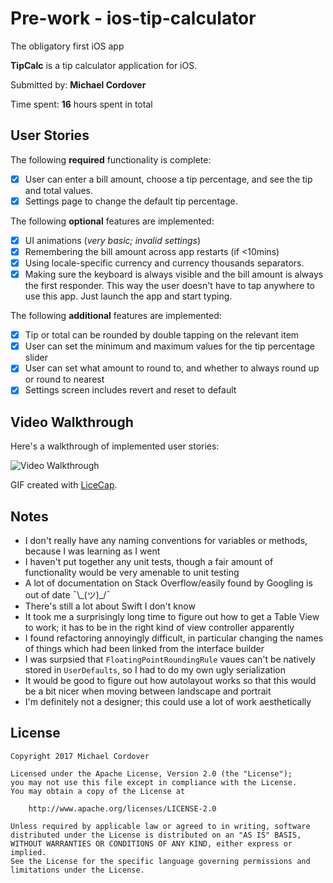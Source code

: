 # Pre-work - ios-tip-calculator
The obligatory first iOS app


**TipCalc** is a tip calculator application for iOS.

Submitted by: **Michael Cordover**

Time spent: **16** hours spent in total

## User Stories

The following **required** functionality is complete:

* [x] User can enter a bill amount, choose a tip percentage, and see the tip and total values.
* [x] Settings page to change the default tip percentage.

The following **optional** features are implemented:
* [x] UI animations (_very basic; invalid settings_)
* [x] Remembering the bill amount across app restarts (if <10mins)
* [x] Using locale-specific currency and currency thousands separators.
* [x] Making sure the keyboard is always visible and the bill amount is always the first responder. This way the user doesn't have to tap anywhere to use this app. Just launch the app and start typing.

The following **additional** features are implemented:

- [x] Tip or total can be rounded by double tapping on the relevant item
- [x] User can set the minimum and maximum values for the tip percentage slider
- [x] User can set what amount to round to, and whether to always round up or round to nearest
- [x] Settings screen includes revert and reset to default

## Video Walkthrough 

Here's a walkthrough of implemented user stories:

<img src="http://imgur.com/bddix6y.gif" title='Video Walkthrough' width='' alt='Video Walkthrough' />

GIF created with [LiceCap](http://www.cockos.com/licecap/).

## Notes

- I don't really have any naming conventions for variables or methods, because I was learning as I went
- I haven't put together any unit tests, though a fair amount of functionality would be very amenable to unit testing
- A lot of documentation on Stack Overflow/easily found by Googling is out of date ¯\\_(ツ)\_/¯
- There's still a lot about Swift I don't know
- It took me a surprisingly long time to figure out how to get a Table View to work; it has to be in the right kind of view controller apparently
- I found refactoring annoyingly difficult, in particular changing the names of things which had been linked from the interface builder
- I was surpsied that `FloatingPointRoundingRule` vaues can't be natively stored in `UserDefaults`, so I had to do my own ugly serialization
- It would be good to figure out how autolayout works so that this would be a bit nicer when moving between landscape and portrait
- I'm definitely not a designer; this could use a lot of work aesthetically

## License

    Copyright 2017 Michael Cordover

    Licensed under the Apache License, Version 2.0 (the "License");
    you may not use this file except in compliance with the License.
    You may obtain a copy of the License at

        http://www.apache.org/licenses/LICENSE-2.0

    Unless required by applicable law or agreed to in writing, software
    distributed under the License is distributed on an "AS IS" BASIS,
    WITHOUT WARRANTIES OR CONDITIONS OF ANY KIND, either express or implied.
    See the License for the specific language governing permissions and
    limitations under the License.
